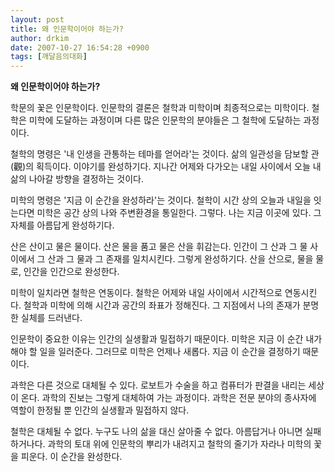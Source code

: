 ```yaml
---
layout: post
title: 왜 인문학이어야 하는가?
author: drkim
date: 2007-10-27 16:54:28 +0900
tags: [깨달음의대화]
---
```

**왜 인문학이어야 하는가?**

학문의 꽃은 인문학이다. 인문학의 결론은 철학과 미학이며 최종적으로는 미학이다. 철학은 미학에 도달하는 과정이며 다른 많은 인문학의 분야들은 그 철학에 도달하는 과정이다. 

철학의 명령은 '내 인생을 관통하는 테마를 얻어라'는 것이다. 삶의 일관성을 담보할 관(觀)의 획득이다. 이야기를 완성하기다. 지나간 어제와 다가오는 내일 사이에서 오늘 내 삶의 나아갈 방향을 결정하는 것이다. 

미학의 명령은 '지금 이 순간을 완성하라'는 것이다. 철학이 시간 상의 오늘과 내일을 잇는다면 미학은 공간 상의 나와 주변환경을 통일한다. 그렇다. 나는 지금 이곳에 있다. 그 자체를 아름답게 완성하기다. 

산은 산이고 물은 물이다. 산은 물을 품고 물은 산을 휘감는다. 인간이 그 산과 그 물 사이에서 그 산과 그 물과 그 존재를 일치시킨다. 그렇게 완성하기다. 산을 산으로, 물을 물로, 인간을 인간으로 완성한다. 

미학이 일치라면 철학은 연동이다. 철학은 어제와 내일 사이에서 시간적으로 연동시킨다. 철학과 미학에 의해 시간과 공간의 좌표가 정해진다. 그 지점에서 나의 존재가 분명한 실체를 드러낸다. 

인문학이 중요한 이유는 인간의 실생활과 밀접하기 때문이다. 미학은 지금 이 순간 내가 해야 할 일을 일러준다. 그러므로 미학은 언제나 새롭다. 지금 이 순간을 결정하기 때문이다. 

과학은 다른 것으로 대체될 수 있다. 로보트가 수술을 하고 컴퓨터가 판결을 내리는 세상이 온다. 과학의 진보는 그렇게 대체하여 가는 과정이다. 과학은 전문 분야의 종사자에 역할이 한정될 뿐 인간의 실생활과 밀접하지 않다. 

철학은 대체될 수 없다. 누구도 나의 삶을 대신 살아줄 수 없다. 아름답거나 아니면 실패하거나다. 과학의 토대 위에 인문학의 뿌리가 내려지고 철학의 줄기가 자라나 미학의 꽃을 피운다. 이 순간을 완성한다.
